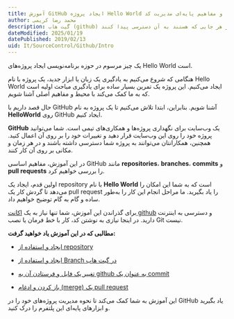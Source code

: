 ```yaml
---
title: آموزش GitHub ایجاد پروژه Hello World و مفاهیم پایه‌ای مدیریت کد
author: محمد رضا کریمی
description: گیت هاب (github) یک وب سایت برای نگهداری پروژه و همکاری است. شما میتوانید پروژه خود را روی این وب سایت قرار دهید و تغییرات خود را روی آن اعمال کنید و همچنین همکارانتان را به این پروژه اضافه کنید تا در هر جایی که هستند به آن دسترسی پیدا کنند.
dateModified: 2025/01/19
datePublished: 2019/02/13
uid: It/SourceControl/Github/Intro
---
```


یک چیز مرسوم در حوزه برنامه‌نویسی ایجاد پروژه‌های Hello World است.

هنگامی که شروع می‌کنیم به یادگیری یک زبان یا ابزار جدید، یک پروژه با نام Hello World ایجاد می‌کنیم. این پروژه یک تمرین بسیار ساده برای یادگیری مباحث اولیه است که به ما کمک می‌کند با محیط و مفاهیم اصلی آشنا شویم.

حال قصد داریم با GitHub آشنا شویم. بنابراین، ابتدا تلاش می‌کنیم تا یک پروژه به نام **HelloWorld** روی GitHub ایجاد کنیم.

**GitHub** یک وب‌سایت برای نگهداری پروژه‌ها و همکاری‌های تیمی است. شما می‌توانید پروژه خود را روی این وب‌سایت قرار دهید و تغییرات خود را بر روی آن اعمال کنید. همچنین، همکارانتان می‌توانند به پروژه شما دسترسی داشته باشند و در هر زمان و مکانی بر روی آن کار کنند.

در این آموزش، مفاهیم اساسی GitHub مانند **repositories**، **branches**، **commits** و **pull requests** را بررسی خواهیم کرد. 

اولین قدم، ایجاد یک repository با نام **Hello World** است که به شما این امکان را می‌دهد تا گردش کار یک pull request را یاد بگیرید. ما مراحل انجام این کار را به‌طور ساده و گام به گام توضیح خواهیم داد.

برای گذراندن این آموزش، شما تنها نیاز به یک <a href="https://github.com" target="_blank">اکانت github</a> و دسترسی به اینترنت دارید. در اینجا نیازی به نوشتن کد، کار با خط فرمان یا نصب Git نیست.

**مطالبی که در این آموزش یاد خواهید گرفت:**

* <a href="https://www.hooshkar.com/Wiki/Github/CreateRepository" target="_blank">ایجاد و استفاده از repository</a>

* <a href="https://www.hooshkar.com/Wiki/Github/CreateBranch" target="_blank">ایجاد و استفاده از Branch در گیت هاب</a>

* <a href="https://www.hooshkar.com/Wiki/Github/MakeCommit" target="_blank">تغییر یک فایل و فرستادن آن به github به عنوان یک commit</a>

* <a href="https://www.hooshkar.com/Wiki/Github/OpenPullRequest" target="_blank">باز کردن و ادغام (merge) یک pull request</a>

این آموزش به شما کمک می‌کند تا نحوه مدیریت پروژه‌های خود را در GitHub یاد بگیرید و ابزارهای پایه‌ای این پلتفرم را درک کنید.